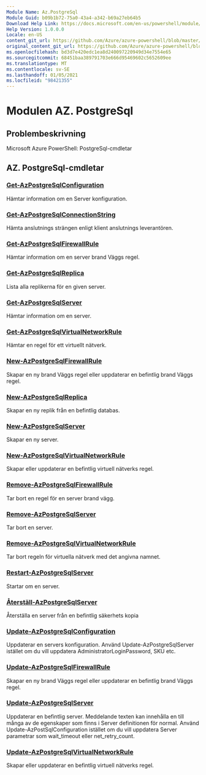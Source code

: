 ```yaml
---
Module Name: Az.PostgreSql
Module Guid: b09b1b72-75a0-43a4-a342-b69a27eb64b5
Download Help Link: https://docs.microsoft.com/en-us/powershell/module/az.postgresql
Help Version: 1.0.0.0
Locale: en-US
content_git_url: https://github.com/Azure/azure-powershell/blob/master/src/PostgreSql/help/Az.PostgreSql.md
original_content_git_url: https://github.com/Azure/azure-powershell/blob/master/src/PostgreSql/help/Az.PostgreSql.md
ms.openlocfilehash: bd3d7e420edc1ea8d240097220949d34e7554e65
ms.sourcegitcommit: 68451baa389791703e666d95469602c5652609ee
ms.translationtype: MT
ms.contentlocale: sv-SE
ms.lasthandoff: 01/05/2021
ms.locfileid: "98421355"
---
```

# Modulen AZ. PostgreSql
## Problembeskrivning
Microsoft Azure PowerShell: PostgreSql-cmdletar

## AZ. PostgreSql-cmdletar
### [Get-AzPostgreSqlConfiguration](Get-AzPostgreSqlConfiguration.md)
Hämtar information om en Server konfiguration.

### [Get-AzPostgreSqlConnectionString](Get-AzPostgreSqlConnectionString.md)
Hämta anslutnings strängen enligt klient anslutnings leverantören.

### [Get-AzPostgreSqlFirewallRule](Get-AzPostgreSqlFirewallRule.md)
Hämtar information om en server brand Väggs regel.

### [Get-AzPostgreSqlReplica](Get-AzPostgreSqlReplica.md)
Lista alla replikerna för en given server.

### [Get-AzPostgreSqlServer](Get-AzPostgreSqlServer.md)
Hämtar information om en server.

### [Get-AzPostgreSqlVirtualNetworkRule](Get-AzPostgreSqlVirtualNetworkRule.md)
Hämtar en regel för ett virtuellt nätverk.

### [New-AzPostgreSqlFirewallRule](New-AzPostgreSqlFirewallRule.md)
Skapar en ny brand Väggs regel eller uppdaterar en befintlig brand Väggs regel.

### [New-AzPostgreSqlReplica](New-AzPostgreSqlReplica.md)
Skapar en ny replik från en befintlig databas.

### [New-AzPostgreSqlServer](New-AzPostgreSqlServer.md)
Skapar en ny server.

### [New-AzPostgreSqlVirtualNetworkRule](New-AzPostgreSqlVirtualNetworkRule.md)
Skapar eller uppdaterar en befintlig virtuell nätverks regel.

### [Remove-AzPostgreSqlFirewallRule](Remove-AzPostgreSqlFirewallRule.md)
Tar bort en regel för en server brand vägg.

### [Remove-AzPostgreSqlServer](Remove-AzPostgreSqlServer.md)
Tar bort en server.

### [Remove-AzPostgreSqlVirtualNetworkRule](Remove-AzPostgreSqlVirtualNetworkRule.md)
Tar bort regeln för virtuella nätverk med det angivna namnet.

### [Restart-AzPostgreSqlServer](Restart-AzPostgreSqlServer.md)
Startar om en server.

### [Återställ-AzPostgreSqlServer](Restore-AzPostgreSqlServer.md)
Återställa en server från en befintlig säkerhets kopia

### [Update-AzPostgreSqlConfiguration](Update-AzPostgreSqlConfiguration.md)
Uppdaterar en servers konfiguration.
Använd Update-AzPostgreSqlServer istället om du vill uppdatera AdministratorLoginPassword, SKU etc.

### [Update-AzPostgreSqlFirewallRule](Update-AzPostgreSqlFirewallRule.md)
Skapar en ny brand Väggs regel eller uppdaterar en befintlig brand Väggs regel.

### [Update-AzPostgreSqlServer](Update-AzPostgreSqlServer.md)
Uppdaterar en befintlig server.
Meddelande texten kan innehålla en till många av de egenskaper som finns i Server definitionen för normal.
Använd Update-AzPostSqlConfiguration istället om du vill uppdatera Server parametrar som wait_timeout eller net_retry_count.

### [Update-AzPostgreSqlVirtualNetworkRule](Update-AzPostgreSqlVirtualNetworkRule.md)
Skapar eller uppdaterar en befintlig virtuell nätverks regel.

